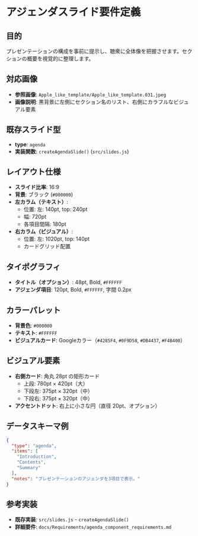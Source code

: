 # アジェンダスライド要件定義

## 目的
プレゼンテーションの構成を事前に提示し、聴衆に全体像を把握させます。セクションの概要を視覚的に整理します。

## 対応画像
- **参照画像**: `Apple_like_template/Apple_like_template.031.jpeg`
- **画像説明**: 黒背景に左側にセクション名のリスト、右側にカラフルなビジュアル要素

## 既存スライド型
- **type**: `agenda`
- **実装関数**: `createAgendaSlide()` (`src/slides.js`)

## レイアウト仕様
- **スライド比率**: 16:9
- **背景**: ブラック (`#000000`)
- **左カラム（テキスト）**: 
  - 位置: 左: 140pt, top: 240pt
  - 幅: 720pt
  - 各項目間隔: 180pt
- **右カラム（ビジュアル）**:
  - 位置: 左: 1020pt, top: 140pt
  - カードグリッド配置

## タイポグラフィ
- **タイトル（オプション）**: 48pt, Bold, `#FFFFFF`
- **アジェンダ項目**: 120pt, Bold, `#FFFFFF`, 字間 0.2px

## カラーパレット
- **背景色**: `#000000`
- **テキスト**: `#FFFFFF`
- **ビジュアルカード**: Googleカラー（`#4285F4`, `#0F9D58`, `#DB4437`, `#F4B400`）

## ビジュアル要素
- **右側カード**: 角丸 28pt の矩形カード
  - 上段: 780pt × 420pt（大）
  - 下段左: 375pt × 320pt（中）
  - 下段右: 375pt × 320pt（中）
- **アクセントドット**: 右上に小さな円（直径 20pt、オプション）

## データスキーマ例
```json
{
  "type": "agenda",
  "items": [
    "Introduction",
    "Contents",
    "Summary"
  ],
  "notes": "プレゼンテーションのアジェンダを3項目で表示。"
}
```

## 参考実装
- **既存実装**: `src/slides.js` - `createAgendaSlide()`
- **詳細要件**: `docs/Requirements/agenda_component_requirements.md`
